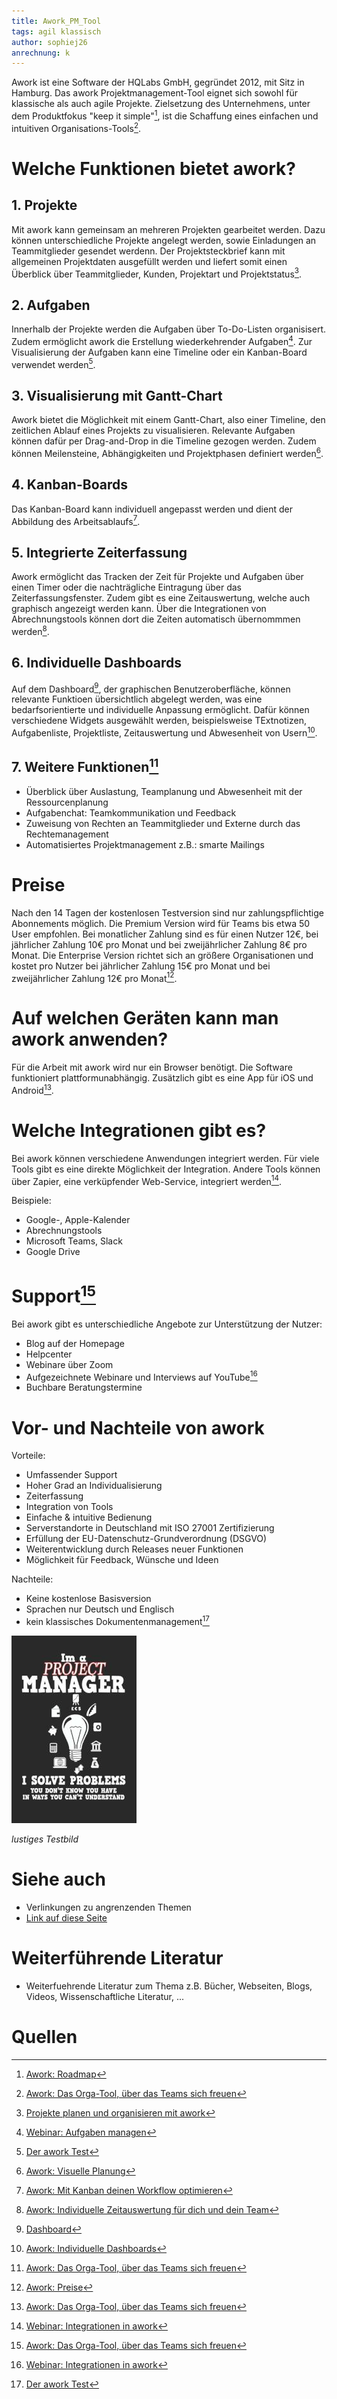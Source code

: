 ```yaml
---
title: Awork_PM_Tool
tags: agil klassisch
author: sophiej26
anrechnung: k 
---
```

Awork ist eine Software der HQLabs GmbH, gegründet 2012, mit Sitz in Hamburg. Das awork Projektmanagement-Tool eignet sich sowohl für klassische als auch agile Projekte. Zielsetzung des Unternehmens, unter dem Produktfokus "keep it simple"[^5], ist die Schaffung eines einfachen und intuitiven Organisations-Tools[^1]. 
# Welche Funktionen bietet awork?
## 1. Projekte 
Mit awork kann gemeinsam an mehreren Projekten gearbeitet werden. Dazu können unterschiedliche Projekte angelegt werden, sowie Einladungen an Teammitglieder gesendet werdenn. Der Projektsteckbrief kann mit allgemeinen Projektdaten ausgefüllt werden und liefert somit einen Überblick über Teammitglieder, Kunden, Projektart und Projektstatus[^10]. 
## 2. Aufgaben 
Innerhalb der Projekte werden die Aufgaben über To-Do-Listen organisisert. Zudem ermöglicht awork die Erstellung
wiederkehrender Aufgaben[^11]. Zur Visualisierung der Aufgaben kann eine Timeline oder ein Kanban-Board verwendet werden[^9]. 
## 3. Visualisierung mit Gantt-Chart 
Awork bietet die Möglichkeit mit einem Gantt-Chart, also einer Timeline, den zeitlichen Ablauf eines Projekts zu visualisieren. Relevante Aufgaben können dafür per Drag-and-Drop in die Timeline gezogen werden. Zudem können Meilensteine, Abhängigkeiten und Projektphasen definiert werden[^7]. 
## 4. Kanban-Boards
Das Kanban-Board kann individuell angepasst werden und dient der Abbildung des Arbeitsablaufs[^4]. 
## 5. Integrierte Zeiterfassung 
Awork ermöglicht das Tracken der Zeit für Projekte und Aufgaben über einen Timer oder die nachträgliche Eintragung über das Zeiterfassungsfenster. Zudem gibt es eine Zeitauswertung, welche auch graphisch angezeigt werden kann. Über die Integrationen von Abrechnungstools können dort die Zeiten automatisch übernommmen werden[^3].
## 6. Individuelle Dashboards 
Auf dem Dashboard[^8], der graphischen Benutzeroberfläche, können relevante Funktioen übersichtlich abgelegt werden, was eine bedarfsorientierte und individuelle Anpassung ermöglicht. 
Dafür können verschiedene Widgets ausgewählt werden, beispielsweise TExtnotizen, Aufgabenliste, Projektliste, Zeitauswertung und Abwesenheit von Usern[^2].
## 7. Weitere Funktionen[^1]
* Überblick über Auslastung, Teamplanung und Abwesenheit mit der Ressourcenplanung 
* Aufgabenchat: Teamkommunikation und Feedback 
* Zuweisung von Rechten an Teammitglieder und Externe durch das Rechtemanagement 
* Automatisiertes Projektmanagement z.B.: smarte Mailings 
# Preise 
Nach den 14 Tagen der kostenlosen Testversion sind nur zahlungspflichtige Abonnements möglich. Die Premium Version wird für Teams bis etwa 50 User empfohlen. Bei monatlicher Zahlung sind es für einen Nutzer 12€, bei jährlicher Zahlung 10€ pro Monat und bei zweijährlicher Zahlung 8€ pro Monat. Die Enterprise Version richtet sich an größere Organisationen und kostet pro Nutzer bei jährlicher Zahlung 15€ pro Monat und bei zweijährlicher Zahlung 12€ pro Monat[^6]. 
# Auf welchen Geräten kann man awork anwenden? 
Für die Arbeit mit awork wird nur ein Browser benötigt. Die Software funktioniert plattformunabhängig. Zusätzlich gibt es eine App für iOS und Android[^1]. 
# Welche Integrationen gibt es? 
Bei awork können verschiedene Anwendungen integriert werden. Für viele Tools gibt es eine direkte Möglichkeit der Integration. Andere Tools können über Zapier, eine verküpfender Web-Service, integriert werden[^12]. 

Beispiele: 
* Google-, Apple-Kalender 
* Abrechnungstools 
* Microsoft Teams, Slack 
* Google Drive 
# Support[^1]
Bei awork gibt es unterschiedliche Angebote zur Unterstützung der Nutzer: 
* Blog auf der Homepage 
* Helpcenter 
* Webinare über Zoom 
* Aufgezeichnete Webinare und Interviews auf YouTube[^12]
* Buchbare Beratungstermine 
# Vor- und Nachteile von awork 
Vorteile: 
* Umfassender Support 
* Hoher Grad an Individualisierung 
* Zeiterfassung 
* Integration von Tools 
* Einfache & intuitive Bedienung 
* Serverstandorte in Deutschland mit ISO 27001 Zertifizierung 
* Erfüllung der EU-Datenschutz-Grundverordnung (DSGVO) 
* Weiterentwicklung durch Releases neuer Funktionen 
* Möglichkeit für Feedback, Wünsche und Ideen 

Nachteile: 
* Keine kostenlose Basisversion 
* Sprachen nur Deutsch und Englisch 
* kein klassisches Dokumentenmanagement[^9] 



![Beispielabbildung](Awork_PM_Tool/test-file.jpg)

*lustiges Testbild*



# Siehe auch
* Verlinkungen zu angrenzenden Themen
* [Link auf diese Seite](Awork_PM_Tool.md)
# Weiterführende Literatur
* Weiterfuehrende Literatur zum Thema z.B. Bücher, Webseiten, Blogs, Videos, Wissenschaftliche Literatur, ...
# Quellen
[^1]: [Awork: Das Orga-Tool, über das Teams sich freuen](https://www.awork.io/produkt/)
[^2]: [Awork: Individuelle Dashboards](https://blog.awork.io/neues-feature/jetzt-neu-individuelle-dashboards-in-awork/)
[^3]: [Awork: Individuelle Zeitauswertung für dich und dein Team](https://www.awork.io/blog/jetzt-neu-die-individuelle-zeitauswertung-fuer-dich-und-dein-team/)
[^4]: [Awork: Mit Kanban deinen Workflow optimieren](https://www.awork.io/blog/mit-kanban-deinen-workflow-optimieren-stop-starting-start-finishing/)
[^5]: [Awork: Roadmap](https://www.awork.io/roadmap/)
[^6]: [Awork: Preise](https://www.awork.io/preise/)
[^7]: [Awork: Visuelle Planung](https://www.awork.io/blog/visuelle-planung-in-awork/)
[^8]: [Dashboard](https://www.businessinsider.de/gruenderszene/lexikon/begriffe/dashboard/)
[^9]: [Der awork Test](https://pm-tools.info/projektmanagement-software-reviews/awork-test-und-kosten-aus-hamburg/?cn-reloaded=1)
[^10]: [Projekte planen und organisieren mit awork](https://www.youtube.com/watch?v=zTEa2inVWZU)
[^11]: [Webinar: Aufgaben managen](https://www.youtube.com/watch?v=bomHrZfe-SU)
[^12]: [Webinar: Integrationen in awork](https://www.youtube.com/watch?v=A1Hk5oDAiNY)
